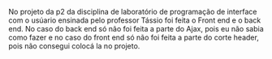 No projeto da p2 da disciplina de laboratório de programação de interface com o usúario ensinada pelo professor Tássio foi feita o Front end e o back end. No caso do back end só não foi feita a parte do Ajax, pois eu não sabia como fazer e no caso do front end só não foi feita a parte do corte header, pois não consegui colocá la no projeto. 
